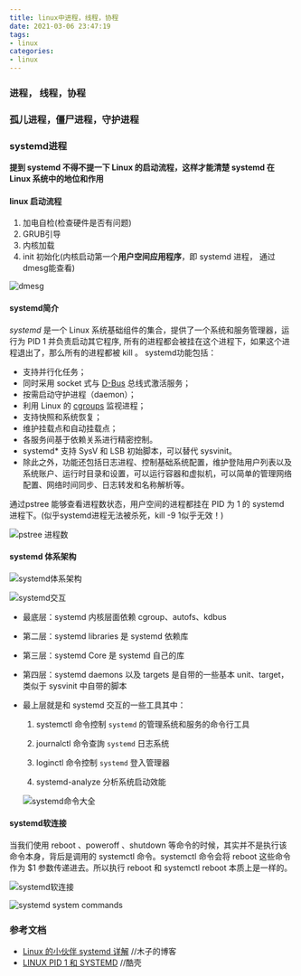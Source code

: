 ```yaml
---
title: linux中进程，线程，协程
date: 2021-03-06 23:47:19
tags:
- linux
categories:
- linux
---
```


### 进程， 线程，协程



### 孤儿进程，僵尸进程，守护进程



### systemd进程

**提到 systemd 不得不提一下 Linux 的启动流程，这样才能清楚 systemd 在 Linux 系统中的地位和作用**

#### linux 启动流程

1. 加电自检(检查硬件是否有问题)
2. GRUB引导
3. 内核加载
4. init 初始化(内核启动第一个**用户空间应用程序**，即 systemd 进程， 通过dmesg能查看)

![dmesg](https://tva1.sinaimg.cn/large/008eGmZEly1goanfk29j1j328m0tcqbm.jpg)

#### systemd简介

*systemd* 是一个 Linux 系统基础组件的集合，提供了一个系统和服务管理器，运行为 PID 1 并负责启动其它程序, 所有的进程都会被挂在这个进程下，如果这个进程退出了，那么所有的进程都被 kill 。 systemd功能包括：

- 支持并行化任务；
- 同时采用 socket 式与 [D-Bus](https://wiki.archlinux.org/index.php/D-Bus_(简体中文)) 总线式激活服务；
- 按需启动守护进程（daemon）；
- 利用 Linux 的 [cgroups](https://wiki.archlinux.org/index.php/Cgroups) 监视进程；
- 支持快照和系统恢复；
- 维护挂载点和自动挂载点；
- 各服务间基于依赖关系进行精密控制。
- systemd* 支持 SysV 和 LSB 初始脚本，可以替代 sysvinit。
- 除此之外，功能还包括日志进程、控制基础系统配置，维护登陆用户列表以及系统账户、运行时目录和设置，可以运行容器和虚拟机，可以简单的管理网络配置、网络时间同步、日志转发和名称解析等。

通过pstree 能够查看进程数状态，用户空间的进程都挂在 PID 为 1 的 systemd 进程下。(似乎systemd进程无法被杀死，kill -9 1似乎无效！)

![pstree 进程数](https://tva1.sinaimg.cn/large/008eGmZEly1goan63vhgqj313s0pygp3.jpg)

#### systemd 体系架构

![systemd体系架构](https://tva1.sinaimg.cn/large/008eGmZEly1goanaecdizj31g40qc1kx.jpg)

![systemd交互](https://tva1.sinaimg.cn/large/008eGmZEly1goannznnthj31bn0u07wh.jpg)

- 最底层：systemd 内核层面依赖 cgroup、autofs、kdbus

- 第二层：systemd libraries 是 systemd 依赖库

- 第三层：systemd Core 是 systemd 自己的库

- 第四层：systemd daemons 以及 targets 是自带的一些基本 unit、target，类似于 sysvinit 中自带的脚本

- 最上层就是和 systemd 交互的一些工具其中：

  1. systemctl 命令控制 `systemd` 的管理系统和服务的命令行工具

  2. journalctl 命令查詢 `systemd` 日志系统

  3. loginctl 命令控制 `systemd` 登入管理器

  4. systemd-analyze 分析系统启动效能

  ![systemd命令大全](https://tva1.sinaimg.cn/large/008eGmZEly1goanl9xhdsj320c08etap.jpg)

#### systemd软连接

当我们使用 reboot 、poweroff 、shutdown 等命令的时候，其实并不是执行该命令本身，背后是调用的 systemctl 命令。systemctl 命令会将 reboot 这些命令作为 $1 参数传递进去。所以执行 reboot 和 systemctl reboot 本质上是一样的。

![systemd软连接](https://tva1.sinaimg.cn/large/008eGmZEly1goanp7lgg9j319q07o75f.jpg)

![systemd system commands](https://tva1.sinaimg.cn/large/008eGmZEly1goansqy13wj317y0ewdib.jpg)

### 参考文档

- [Linux 的小伙伴 systemd 详解](https://blog.k8s.li/systemd.html)   //木子的博客
- [LINUX PID 1 和 SYSTEMD](https://coolshell.cn/articles/17998.html)  //酷壳
